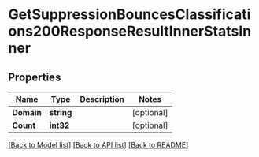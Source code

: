 # GetSuppressionBouncesClassifications200ResponseResultInnerStatsInner

## Properties

Name | Type | Description | Notes
------------ | ------------- | ------------- | -------------
**Domain** | **string** |  |[optional] 
**Count** | **int32** |  |[optional] 

[[Back to Model list]](../README.md#documentation-for-models) [[Back to API list]](../README.md#documentation-for-api-endpoints) [[Back to README]](../README.md)


